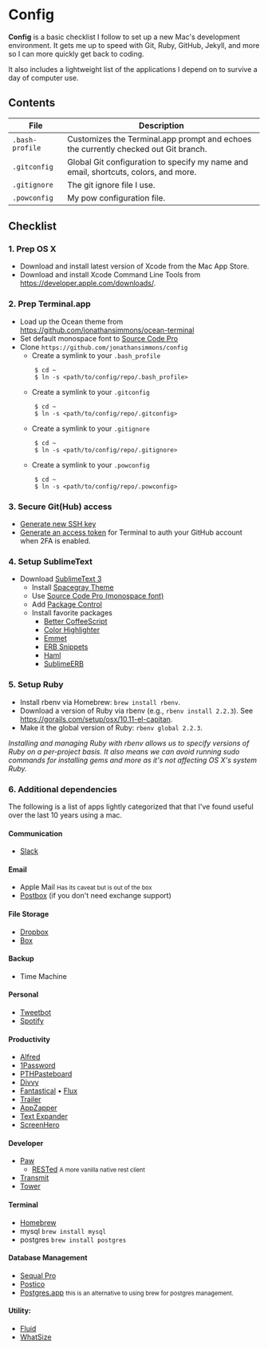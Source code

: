 # Config

**Config** is a basic checklist I follow to set up a new Mac's development environment. It gets me up to speed with Git, Ruby, GitHub, Jekyll, and more so I can more quickly get back to coding.

It also includes a lightweight list of the applications I depend on to survive a day of computer use.

## Contents

| File | Description |
| --- | --- |
| `.bash-profile` | Customizes the Terminal.app prompt and echoes the currently checked out Git branch. |
| `.gitconfig` | Global Git configuration to specify my name and email, shortcuts, colors, and more. |
| `.gitignore` | The git ignore file I use. |
| `.powconfig` | My pow configuration file. |

## Checklist

### 1. Prep OS X

- Download and install latest version of Xcode from the Mac App Store.
- Download and install Xcode Command Line Tools from <https://developer.apple.com/downloads/>.

### 2. Prep Terminal.app
- Load up the Ocean theme from <https://github.com/jonathansimmons/ocean-terminal>
- Set default monospace font to [Source Code Pro](https://github.com/adobe-fonts/source-code-pro/releases)
- Clone `https://github.com/jonathansimmons/config`
  - Create a symlink to your `.bash_profile`
  ```
      $ cd ~
      $ ln -s <path/to/config/repo/.bash_profile>
    ```
  - Create a symlink to your `.gitconfig`
  ```
      $ cd ~
      $ ln -s <path/to/config/repo/.gitconfig>
    ```
  - Create a symlink to your `.gitignore`
  ```
      $ cd ~
      $ ln -s <path/to/config/repo/.gitignore>
    ```
  - Create a symlink to your `.powconfig`
  ```
      $ cd ~
      $ ln -s <path/to/config/repo/.powconfig>
    ```
### 3. Secure Git(Hub) access

- [Generate new SSH key](https://help.github.com/articles/generating-ssh-keys/)
- [Generate an access token](https://help.github.com/articles/creating-an-access-token-for-command-line-use/) for Terminal to auth your GitHub account when 2FA is enabled.

### 4. Setup SublimeText

- Download [SublimeText 3](http://www.sublimetext.com/3)
  - Install [Spacegray Theme](http://kkga.github.io/spacegray/)
  - Use [Source Code Pro (monospace font)](https://github.com/adobe-fonts/source-code-pro/releases)
  - Add [Package Control](https://sublime.wbond.net/)
  - Install favorite packages
    - [Better CoffeeScript](https://packagecontrol.io/packages/Better%20CoffeeScript)
    - [Color Highlighter](https://packagecontrol.io/packages/Color%20Highlighter)
    - [Emmet](https://packagecontrol.io/packages/Emmet)
    - [ERB Snippets](https://github.com/matthewrobertson/ERB-Sublime-Snippets)
    - [Haml](https://packagecontrol.io/packages/Haml)
    - [SublimeERB](https://github.com/eddorre/SublimeERB)

### 5. Setup Ruby

- Install rbenv via Homebrew: `brew install rbenv`.
- Download a version of Ruby via rbenv (e.g., `rbenv install 2.2.3`). See <https://gorails.com/setup/osx/10.11-el-capitan>.
- Make it the global version of Ruby: `rbenv global 2.2.3`.

*Installing and managing Ruby with rbenv allows us to specify versions of Ruby on a per-project basis. It also means we can avoid running sudo commands for installing gems and more as it's not affecting OS X's system Ruby.*

### 6. Additional dependencies
The following is a list of apps lightly categorized that that I've found useful over the last 10 years using a mac.

#### Communication
  * [Slack](https://slack.com/)

#### Email
  * Apple Mail <small>Has its caveat but is out of the box </small>
  * [Postbox](http://postbox-inc.com/) (if you don't need exchange support)

#### File Storage
  * [Dropbox](http://dropbox.com)
  * [Box](http://box.com)

#### Backup
  * Time Machine

#### Personal
  * [Tweetbot](http://tapbots.com/tweetbot/mac/)
  * [Spotify](http://www.spotify.com)

#### Productivity
  * [Alfred](https://www.alfredapp.com/)
  * [1Password](https://agilebits.com/onepassword/)
  * [PTHPasteboard](http://pth.com/products/pthpasteboard/)
  * [Divvy](https://mizage.com/divvy/)
  * [Fantastical](https://flexibits.com/fantastical)
  • [Flux](https://justgetflux.com/)
  * [Trailer](https://github.com/ptsochantaris/trailer)
  * [AppZapper](http://www.appzapper.com/)
  * [Text Expander](https://smilesoftware.com/textexpander)
  * [ScreenHero](http://screenhero.com)

#### Developer
  * [Paw](https://luckymarmot.com/paw)
    * [RESTed](http://www.helloresolven.com/portfolio/rested/) <small>A more
  vanilla native rest client</small>
  * [Transmit](http://panic.com/transmit/)
  * [Tower](http://www.git-tower.com/)

#### Terminal
  * [Homebrew](http://brew.sh)
  * mysql `brew install mysql`
  * postgres `brew install postgres`

#### Database Management
  * [Sequal Pro](http://www.sequelpro.com/)
  * [Postico](https://eggerapps.at/postico/)
  * [Postgres.app](http://postgresapp.com/) <small> this is an alternative to
using brew for postgres management.</small>

#### Utility:
  * [Fluid](http://fluidapp.com/)
  * [WhatSize](https://itunes.apple.com/us/app/whatsize/id413702125?mt=12)
